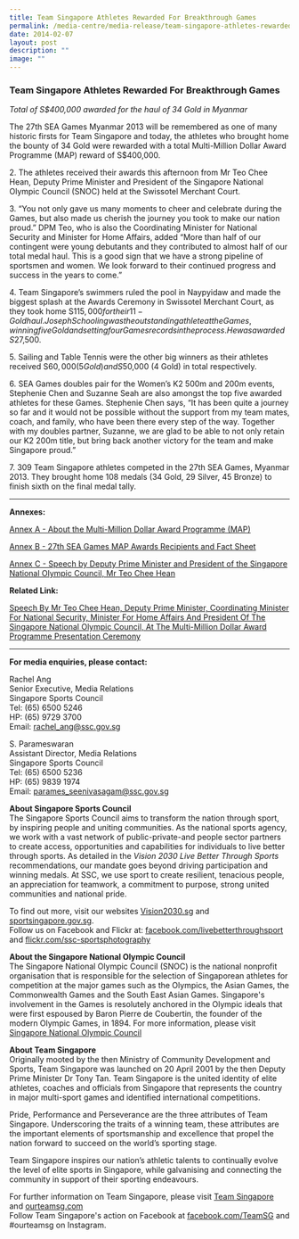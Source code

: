 ```yaml
---
title: Team Singapore Athletes Rewarded For Breakthrough Games
permalink: /media-centre/media-release/team-singapore-athletes-rewarded-for-breakthrough-games/
date: 2014-02-07
layout: post
description: ""
image: ""
---
```

### **Team Singapore Athletes Rewarded For Breakthrough Games**

_Total of S$400,000 awarded for the haul of 34 Gold in Myanmar_

The 27th SEA Games Myanmar 2013 will be remembered as one of many historic firsts for Team Singapore and today, the athletes who brought home the bounty of 34 Gold were rewarded with a total Multi-Million Dollar Award Programme (MAP) reward of S$400,000.

2\. The athletes received their awards this afternoon from Mr Teo Chee Hean, Deputy Prime Minister and President of the Singapore National Olympic Council (SNOC) held at the Swissotel Merchant Court.

3\. “You not only gave us many moments to cheer and celebrate during the Games, but also made us cherish the journey you took to make our nation proud.” DPM Teo, who is also the Coordinating Minister for National Security and Minister for Home Affairs, added “More than half of our contingent were young debutants and they contributed to almost half of our total medal haul. This is a good sign that we have a strong pipeline of sportsmen and women. We look forward to their continued progress and success in the years to come.”

4\. Team Singapore’s swimmers ruled the pool in Naypyidaw and made the biggest splash at the Awards Ceremony in Swissotel Merchant Court, as they took home S$115,000 for their 11-Gold haul. Joseph Schooling was the outstanding athlete at the Games, winning five Gold and setting four Games records in the process. He was awarded S$27,500.

5\. Sailing and Table Tennis were the other big winners as their athletes received S$60,000 (5 Gold) and S$50,000 (4 Gold) in total respectively.

6\. SEA Games doubles pair for the Women’s K2 500m and 200m events, Stephenie Chen and Suzanne Seah are also amongst the top five awarded athletes for these Games. Stephenie Chen says, “It has been quite a journey so far and it would not be possible without the support from my team mates, coach, and family, who have been there every step of the way. Together with my doubles partner, Suzanne, we are glad to be able to not only retain our K2 200m title, but bring back another victory for the team and make Singapore proud.”

7\. 309 Team Singapore athletes competed in the 27th SEA Games, Myanmar 2013. They brought home 108 medals (34 Gold, 29 Silver, 45 Bronze) to finish sixth on the final medal tally.

---

**Annexes:**

[Annex A - About the Multi-Million Dollar Award Programme (MAP)](/files/Media%20Centre/Media%20Release/2014/February/Annex%20A%20%20About%20the%20SNOC%20MAP.pdf)

[Annex B - 27th SEA Games MAP Awards Recipients and Fact Sheet](/files/Media%20Centre/Media%20Release/2014/February/Annex%20B%20%2027th%20SEA%20Games%20MAP%20Awards%20Recipients_Fact%20Sheet.pdf)

[Annex C - Speech by Deputy Prime Minister and President of the Singapore National Olympic Council, Mr Teo Chee Hean]()

**Related Link:** 

[Speech By Mr Teo Chee Hean, Deputy Prime Minister, Coordinating Minister For National Security, Minister For Home Affairs And President Of The Singapore National Olympic Council, At The Multi-Million Dollar Award Programme Presentation Ceremony](http://corp-authoring.ssc.gov.sg/?sc_itemid=%7B47DE521D-AE4B-4244-A098-85D3CB57D83B%7D&sc_mode=preview&sc_lang=en)

---

**For media enquiries, please contact:**
<br>

Rachel Ang <br>
Senior Executive, Media Relations <br>
Singapore Sports Council <br>
Tel: (65) 6500 5246 <br>
HP: (65) 9729 3700 <br>
Email: [rachel_ang@ssc.gov.sg](mailto:rachel_ang@ssc.gov.sg)
 
S. Parameswaran <br>
Assistant Director, Media Relations <br>
Singapore Sports Council <br>
Tel: (65) 6500 5236 <br>
HP: (65) 9839 1974 <br>
Email: [parames_seenivasagam@ssc.gov.sg](mailto:parames_seenivasagam@ssc.gov.sg)

**About Singapore Sports Council**<br>
The Singapore Sports Council aims to transform the nation through sport, by inspiring people and uniting communities. As the national sports agency, we work with a vast network of public-private-and people sector partners to create access, opportunities and capabilities for individuals to live better through sports. As detailed in the _Vision 2030 Live Better Through Sports_ recommendations, our mandate goes beyond driving participation and winning medals. At SSC, we use sport to create resilient, tenacious people, an appreciation for teamwork, a commitment to purpose, strong united communities and national pride.

To find out more, visit our websites [Vision2030.sg](/about-us/vision-2030/) and [sportsingapore.gov.sg](https://www.sportsingapore.gov.sg). <br>Follow us on Facebook and Flickr at: [facebook.com/livebetterthroughsport](https://www.facebook.com/livebetterthroughsport) and [flickr.com/ssc-sportsphotography](https://wwww.flickr.com/ssc-sportsphotography)

**About the Singapore National Olympic Council**<br>
The Singapore National Olympic Council (SNOC) is the national nonprofit organisation that is responsible for the selection of Singaporean athletes for competition at the major games such as the Olympics, the Asian Games, the Commonwealth Games and the South East Asian Games. Singapore's involvement in the Games is resolutely anchored in the Olympic ideals that were first espoused by Baron Pierre de Coubertin, the founder of the modern Olympic Games, in 1894. For more information, please visit [Singapore National Olympic Council](http://www.snoc.org.sg/)

**About Team Singapore**<br>
Originally mooted by the then Ministry of Community Development and Sports, Team Singapore was launched on 20 April 2001 by the then Deputy Prime Minister Dr Tony Tan. Team Singapore is the united identity of elite athletes, coaches and officials from Singapore that represents the country in major multi-sport games and identified international competitions.

Pride, Performance and Perseverance are the three attributes of Team Singapore. Underscoring the traits of a winning team, these attributes are the important elements of sportsmanship and excellence that propel the nation forward to succeed on the world’s sporting stage.

Team Singapore inspires our nation’s athletic talents to continually evolve the level of elite sports in Singapore, while galvanising and connecting the community in support of their sporting endeavours.

For further information on Team Singapore, please visit [Team Singapore](http://www.teamsingapore.com.sg/) and [ourteamsg.com](http://www.ourteamsg.com/) <br>
Follow Team Singapore's action on Facebook at [facebook.com/TeamSG](http://www.facebook.com/TeamSG) and #ourteamsg on Instagram.